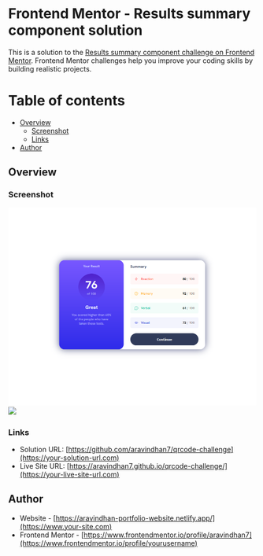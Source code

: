 # Frontend Mentor - Results summary component solution

This is a solution to the [Results summary component challenge on Frontend Mentor](https://www.frontendmentor.io/challenges/results-summary-component-CE_K6s0maV). Frontend Mentor challenges help you improve your coding skills by building realistic projects. 

# Table of contents

- [Overview](#overview)
  - [Screenshot](#screenshot)
  - [Links](#links)
- [Author](#author)


## Overview

### Screenshot
![](./screenshots/desktop.png)
![](./screenshots/modile.png)

### Links

- Solution URL: [https://github.com/aravindhan7/qrcode-challenge](https://your-solution-url.com)
- Live Site URL: [https://aravindhan7.github.io/qrcode-challenge/](https://your-live-site-url.com)


## Author

- Website - [https://aravindhan-portfolio-website.netlify.app/](https://www.your-site.com)
- Frontend Mentor - [https://www.frontendmentor.io/profile/aravindhan7](https://www.frontendmentor.io/profile/yourusername)